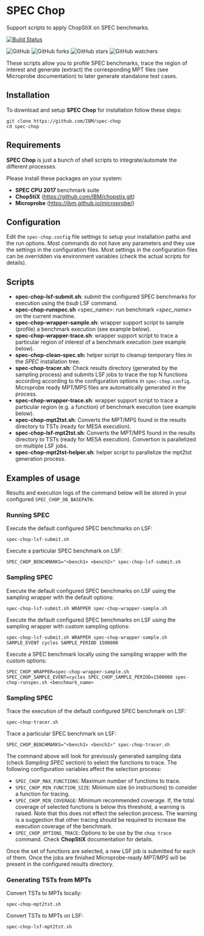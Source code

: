 # SPEC Chop

Support scripts to apply ChopStiX on SPEC benchmarks. 

[![Build Status](https://travis-ci.org/IBM/spec-chop.svg?branch=master)](https://travis-ci.org/IBM/spec-chop)

![GitHub](https://img.shields.io/github/license/IBM/spec-chop.svg)
![GitHub forks](https://img.shields.io/github/forks/IBM/spec-chop.svg?style=social)
![GitHub stars](https://img.shields.io/github/stars/IBM/spec-chop.svg?style=social)
![GitHub watchers](https://img.shields.io/github/watchers/IBM/spec-chop.svg?style=social)

These scripts allow you to profile SPEC benchmarks, trace the region of interest and
generate (extract) the corresponding MPT files (see Microprobe documentation)
to later generate standalone test cases. 

## Installation

To download and setup **SPEC Chop** for installation follow these steps:

    git clone https://github.com/IBM/spec-chop
    cd spec-chop

## Requirements

**SPEC Chop** is just a bunch of shell scripts to integrate/automate the 
different processes.

Please install these packages on your system:

- **SPEC CPU 2017** benchmark suite
- **ChopStiX** (https://github.com/IBM/chopstix.git)
- **Microprobe** (https://ibm.github.io/microprobe/)

## Configuration

Edit the `spec-chop.config` file settings to setup your installation paths
and the run options. Most commands do not have any parameters and they
use the settings in the configuration files. Most settings in the configuration
files can be overridden via environment variables (check the actual scripts
for details).

## Scripts

- **spec-chop-lsf-submit.sh**: submit the configured SPEC benchmarks for 
  execution using the *bsub* LSF command.
- **spec-chop-runspec.sh** <spec_name>: run benchmark *<spec_name>* on the
  current machine. 
- **spec-chop-wrapper-sample.sh**: wrapper support script to sample (profile) a
  benchmark execution (see example below).
- **spec-chop-wrapper-trace.sh**: wrapper support script to trace a particular
  region of interest of a benchmark execution (see example below).
- **spec-chop-clean-spec.sh:** helper script to cleanup temporary files in the 
  *SPEC* installation tree.
- **spec-chop-tracer.sh**: Check results directory (generated by the sampling
  process) and submits LSF jobs to trace the top N functions according according
  to the configuration options in `spec-chop.config`. Microprobe ready MPT/MPS 
  files are automatically generated in the process.
- **spec-chop-wrapper-trace.sh**: wrapper support script to trace a particular
  region (e.g. a function) of benchmark execution (see example below).
- **spec-chop-mpt2tst.sh**: Converts the MPT/MPS found in the results directory
  to TSTs (ready for MESA execution).
- **spec-chop-lsf-mpt2tst.sh**: Converts the MPT/MPS found in the results directory
  to TSTs (ready for MESA execution). Convertion is parallelized on multiple LSF
  jobs.
- **spec-chop-mpt2tst-helper.sh**: helper script to parallelize the mpt2tst generation 
  process.

## Examples of usage

Results and execution logs of the command below will be stored in your configured 
`SPEC_CHOP_DB_BASEPATH`.

### Running SPEC

Execute the default configured SPEC benchmarks on LSF:

    spec-chop-lsf-submit.sh  

Execute a particular SPEC benchmark on LSF:

    SPEC_CHOP_BENCHMARKS="<bench1> <bench2>" spec-chop-lsf-submit.sh

### Sampling SPEC

Execute the default configured SPEC benchmarks on LSF using the sampling wrapper 
with the default options:

    spec-chop-lsf-submit.sh WRAPPER spec-chop-wrapper-sample.sh

Execute the default configured SPEC benchmarks on LSF using the sampling wrapper 
with custom sampling options:

    spec-chop-lsf-submit.sh WRAPPER spec-chop-wrapper-sample.sh SAMPLE_EVENT cycles SAMPLE_PERIOD 1500000

Execute a SPEC benchmark locally using the sampling wrapper 
with the custom options:

    SPEC_CHOP_WRAPPER=spec-chop-wrapper-sample.sh SPEC_CHOP_SAMPLE_EVENT=cycles SPEC_CHOP_SAMPLE_PERIOD=1500000 spec-chop-runspec.sh <benchmark_name>

### Sampling SPEC

Trace the execution of the default configured SPEC benchmark on LSF:

    spec-chop-tracer.sh

Trace a particular SPEC benchmark on LSF:

    SPEC_CHOP_BENCHMARKS="<bench1> <bench2>" spec-chop-tracer.sh

The command above will look for previously generated sampling data
(check *Sampling SPEC* section) to select the functions to trace.
The following configuration variables affect the selection process:

- `SPEC_CHOP_MAX_FUNCTIONS`: Maximum number of functions to trace.
- `SPEC_CHOP_MIN_FUNCTION_SIZE`: Minimum size (in instructions) to
  consider a function for tracing. 
- `SPEC_CHOP_MIN_COVERAGE`: Minimum recommended coverage. If, the
  total coverage of selected functions is below this threshold, a 
  warning is raised. Note that this does not effect the selection
  process. The warning is a suggestion that other tracing should be
  required to increase the execution coverage of the benchmark.
- `SPEC_CHOP_OPTIONS_TRACE`: Options to be use by the `chop trace`
  command. Check **ChopStiX** documentation for details.

Once the set of functions are selected, a new LSF job is submitted
for each of them. Once the jobs are finished Microprobe-ready 
*MPT/MPS* will be present in the configured results directory. 

### Generating TSTs from MPTs

Convert TSTs to MPTs locally:

    spec-chop-mpt2tst.sh

Convert TSTs to MPTs on LSF:

    spec-chop-lsf-mpt2tst.sh
